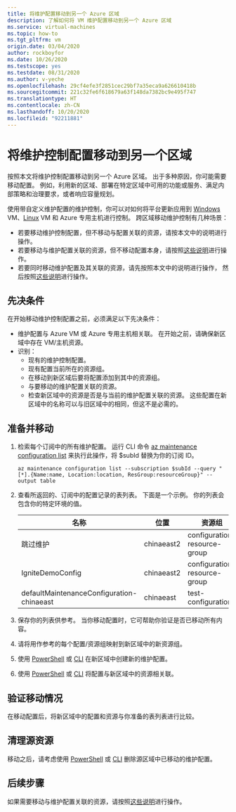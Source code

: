 ```yaml
---
title: 将维护配置移动到另一个 Azure 区域
description: 了解如何将 VM 维护配置移动到另一个 Azure 区域
ms.service: virtual-machines
ms.topic: how-to
ms.tgt_pltfrm: vm
origin.date: 03/04/2020
author: rockboyfor
ms.date: 10/26/2020
ms.testscope: yes
ms.testdate: 08/31/2020
ms.author: v-yeche
ms.openlocfilehash: 29cf4efe3f2851cec29bf7a35eca9a626610418b
ms.sourcegitcommit: 221c32fe6f618679a63f148da7382bc9e495f747
ms.translationtype: HT
ms.contentlocale: zh-CN
ms.lasthandoff: 10/20/2020
ms.locfileid: "92211881"
---
```

# <a name="move-a-maintenance-control-configuration-to-another-region"></a>将维护控制配置移动到另一个区域

按照本文将维护控制配置移动到另一个 Azure 区域。 出于多种原因，你可能需要移动配置。 例如，利用新的区域、部署在特定区域中可用的功能或服务、满足内部策略和治理要求，或者响应容量规划。

使用带自定义维护配置的维护控制，你可以对如何将平台更新应用到 [Windows](./maintenance-control-cli.md?toc=/virtual-machines/windows/toc.json&bc=/virtual-machines/windows/breadcrumb/toc.json) VM、[Linux](./maintenance-control-cli.md?toc=%2Fvirtual-machines%2Flinux%2Ftoc.json&bc=%2Fvirtual-machines%2Flinux%2Fbreadcrumb%2Ftoc.json&view=azure-java-stable) VM 和 Azure 专用主机进行控制。 跨区域移动维护控制有几种场景：

- 若要移动维护控制配置，但不移动与配置关联的资源，请按本文中的说明进行操作。
- 若要移动与维护配置关联的资源，但不移动配置本身，请按照[这些说明](move-region-maintenance-configuration-resources.md)进行操作。
- 若要同时移动维护配置及其关联的资源，请先按照本文中的说明进行操作， 然后按照[这些说明](move-region-maintenance-configuration-resources.md)进行操作。

## <a name="prerequisites"></a>先决条件

在开始移动维护控制配置之前，必须满足以下先决条件：

- 维护配置与 Azure VM 或 Azure 专用主机相关联。 在开始之前，请确保新区域中存在 VM/主机资源。
- 识别： 
    - 现有的维护控制配置。
    - 现有配置当前所在的资源组。 
    - 在移动到新区域后要将配置添加到其中的资源组。 
    - 与要移动的维护配置关联的资源。
    - 检查新区域中的资源是否是与当前的维护配置关联的资源。 这些配置在新区域中的名称可以与旧区域中的相同，但这不是必需的。

## <a name="prepare-and-move"></a>准备并移动 

1. 检索每个订阅中的所有维护配置。 运行 CLI 命令 [az maintenance configuration list](https://docs.azure.cn/cli/ext/maintenance/maintenance/configuration#ext_maintenance_az_maintenance_configuration_list) 来执行此操作，将 $subId 替换为你的订阅 ID。
    
    <!--CORRECT ON https://docs.azure.cn/cli/ext/maintenance/maintenance/configuration#ext_maintenance_az_maintenance_configuration_list-->
    
    ```
    az maintenance configuration list --subscription $subId --query "[*].{Name:name, Location:location, ResGroup:resourceGroup}" --output table
    ```
2. 查看所返回的、订阅中的配置记录的表列表。 下面是一个示例。 你的列表会包含你的特定环境的值。

    **名称** | **位置** | **资源组**
    --- | --- | ---
    跳过维护 | chinaeast2 | configuration-resource-group
    IgniteDemoConfig | chinaeast2 | configuration-resource-group
    defaultMaintenanceConfiguration-chinaeast | chinaeast | test-configuration

3. 保存你的列表供参考。 当你移动配置时，它可帮助你验证是否已移动所有内容。
4. 请将用作参考的每个配置/资源组映射到新区域中的新资源组。
5. 使用 [PowerShell](../virtual-machines/maintenance-control-powershell.md#create-a-maintenance-configuration) 或 [CLI](../virtual-machines/maintenance-control-cli.md#create-a-maintenance-configuration) 在新区域中创建新的维护配置。
6. 使用 [PowerShell](../virtual-machines/maintenance-control-powershell.md#assign-the-configuration) 或 [CLI](../virtual-machines/maintenance-control-cli.md#assign-the-configuration) 将配置与新区域中的资源相关联。

## <a name="verify-the-move"></a>验证移动情况

在移动配置后，将新区域中的配置和资源与你准备的表列表进行比较。

## <a name="clean-up-source-resources"></a>清理源资源

移动之后，请考虑使用 [PowerShell](../virtual-machines/maintenance-control-powershell.md#remove-a-maintenance-configuration) 或 [CLI](../virtual-machines/maintenance-control-cli.md#delete-a-maintenance-configuration) 删除源区域中已移动的维护配置。

## <a name="next-steps"></a>后续步骤

如果需要移动与维护配置关联的资源，请按照[这些说明](move-region-maintenance-configuration-resources.md)进行操作。

<!-- Update_Description: update meta properties, wording update, update link -->